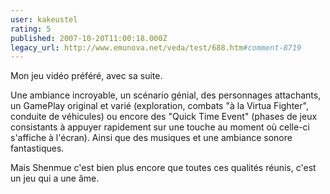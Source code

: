 ```yaml
---
user: kakeustel
rating: 5
published: 2007-10-20T11:00:18.000Z
legacy_url: http://www.emunova.net/veda/test/688.htm#comment-8719
---
```

Mon jeu vidéo préféré, avec sa suite.

Une ambiance incroyable, un scénario génial, des personnages attachants, un GamePlay original et varié (exploration, combats "à la Virtua Fighter", conduite de véhicules) ou encore des "Quick Time Event" (phases de jeux consistants à appuyer rapidement sur une touche au moment où celle-ci s'affiche à l'écran). Ainsi que des musiques et une ambiance sonore fantastiques.

Mais Shenmue c'est bien plus encore que toutes ces qualités réunis, c'est un jeu qui a une âme.